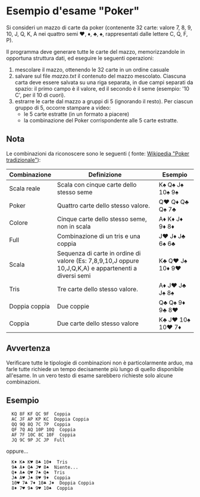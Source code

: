 # Esempio d'esame "Poker"

Si consideri un mazzo di carte da poker (contenente 32 carte: valore 7, 8, 9, 10, J, Q, K, A nei quattro semi ♥, ♦, ♣,
♠, rappresentati dalle lettere C, Q, F, P).

Il programma deve generare tutte le carte del mazzo, memorizzandole in opportuna struttura dati, ed eseguire le seguenti
operazioni:

1. mescolare il mazzo, ottenendo le 32 carte in un ordine casuale
2. salvare sul file *mazzo.txt* il contenuto del mazzo mescolato. Ciascuna carta deve essere salvata su una riga
   separata, in due campi separati da spazio: il primo campo è il valore, ed il secondo è il seme (esempio: '10 C', per
   il 10 di cuori).
3. estrarre le carte dal mazzo a gruppi di 5 (ignorando il resto). Per ciascun gruppo di 5, occorre stampare a video:
    - le 5 carte estratte (in un formato a piacere)
    - la combinazione del Poker corrispondente alle 5 carte estratte.

## Nota

Le combinazioni da riconoscere sono le seguenti (
fonte: [Wikipedia "Poker tradizionale"](https://it.wikipedia.org/wiki/Poker_tradizionale)):

| Combinazione | Definizione | Esempio |
|--------------|-------------|---------|
| Scala reale  | Scala con cinque carte dello stesso seme | K♠ Q♠ J♠ 10♠ 9♠  |
| Poker        | Quattro carte dello stesso valore. | Q♥ Q♦ Q♣ Q♠ 7♣ |
| Colore       | Cinque carte dello stesso seme, non in scala | A♦ K♦ J♦ 9♦ 8♦ |
| Full         | Combinazione di un tris e una coppia | J♥ J♦ J♣ 6♠ 6♣ |
| Scala        | Sequenza di carte in ordine di valore (Es: 7,8,9,10,J oppure 10,J,Q,K,A) e appartenenti a diversi semi | K♣ Q♥ J♠ 10♦ 9♥ |
| Tris         | Tre carte dello stesso valore. | A♦ J♥ J♣ J♠ 8♠ |
| Doppia coppia | Due coppie | Q♣ Q♠ 9♦ 9♣ 8♥  |
| Coppia       | Due carte dello stesso valore | K♣ J♥ 10♠ 10♥ 7♦ |

## Avvertenza

Verificare tutte le tipologie di combinazioni non è particolarmente arduo, ma farle tutte richiede un tempo decisamente
più lungo di quello disponibile all'esame. In un vero testo di esame sarebbero richieste solo alcune combinazioni.

## Esempio

      KQ 8F KF QC 9F  Coppia
      AC JF AP KP KC  Doppia Coppia
      QQ 9Q 8Q 7C 7P  Coppia
      QF 7Q AQ 10P 10Q  Coppia
      AF 7F 10C 8C 10F  Coppia
      JQ 9C 9P JC JP  Full

oppure...

      K♦ K♠ K♥ 8♣ 10♦  Tris
      9♣ A♦ Q♣ J♥ 8♠  Niente...
      Q♦ A♠ Q♥ 7♠ Q♠  Tris
      J♣ A♥ J♠ 8♥ 9♦  Coppia
      10♥ 7♣ 7♦ 10♣ J♦  Doppia Coppia
      8♦ 7♥ 9♠ 9♥ 10♠  Coppia
